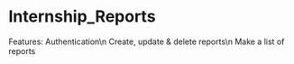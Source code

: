# Internship_Reports
Features: 
  Authentication\n
  Create, update & delete reports\n
  Make a list of reports
